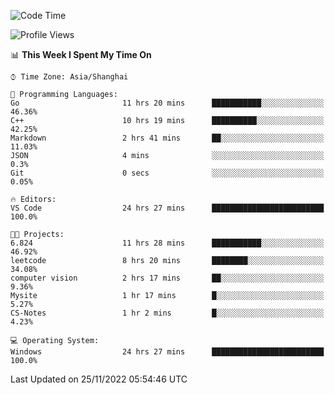<!--START_SECTION:waka-->
![Code Time](http://img.shields.io/badge/Code%20Time-380%20hrs%2014%20mins-blue)

![Profile Views](http://img.shields.io/badge/Profile%20Views-3-blue)

📊 **This Week I Spent My Time On** 

```text
⌚︎ Time Zone: Asia/Shanghai

💬 Programming Languages: 
Go                       11 hrs 20 mins      ███████████░░░░░░░░░░░░░░   46.36% 
C++                      10 hrs 19 mins      ██████████░░░░░░░░░░░░░░░   42.25% 
Markdown                 2 hrs 41 mins       ██░░░░░░░░░░░░░░░░░░░░░░░   11.03% 
JSON                     4 mins              ░░░░░░░░░░░░░░░░░░░░░░░░░   0.3% 
Git                      0 secs              ░░░░░░░░░░░░░░░░░░░░░░░░░   0.05%

🔥 Editors: 
VS Code                  24 hrs 27 mins      █████████████████████████   100.0%

🐱‍💻 Projects: 
6.824                    11 hrs 28 mins      ███████████░░░░░░░░░░░░░░   46.92% 
leetcode                 8 hrs 20 mins       ████████░░░░░░░░░░░░░░░░░   34.08% 
computer vision          2 hrs 17 mins       ██░░░░░░░░░░░░░░░░░░░░░░░   9.36% 
Mysite                   1 hr 17 mins        █░░░░░░░░░░░░░░░░░░░░░░░░   5.27% 
CS-Notes                 1 hr 2 mins         █░░░░░░░░░░░░░░░░░░░░░░░░   4.23%

💻 Operating System: 
Windows                  24 hrs 27 mins      █████████████████████████   100.0%

```


 Last Updated on 25/11/2022 05:54:46 UTC
<!--END_SECTION:waka-->